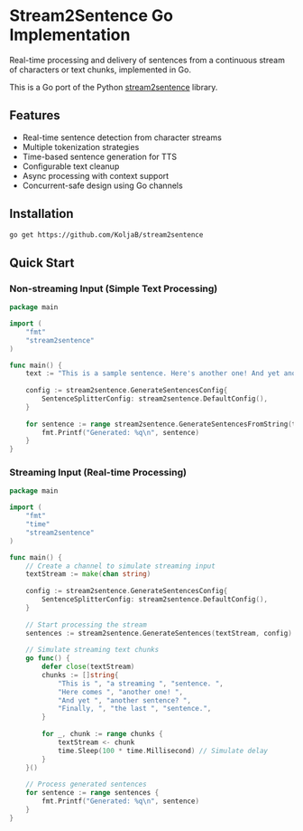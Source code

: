 # Stream2Sentence Go Implementation

Real-time processing and delivery of sentences from a continuous stream of characters or text chunks, implemented in Go.

This is a Go port of the Python [stream2sentence](https://github.com/KoljaB/stream2sentence) library.

## Features

- Real-time sentence detection from character streams
- Multiple tokenization strategies 
- Time-based sentence generation for TTS
- Configurable text cleanup
- Async processing with context support
- Concurrent-safe design using Go channels

## Installation

```bash
go get https://github.com/KoljaB/stream2sentence
```

## Quick Start

### Non-streaming Input (Simple Text Processing)

```go
package main

import (
    "fmt"
    "stream2sentence"
)

func main() {
    text := "This is a sample sentence. Here's another one! And yet another sentence? Finally, the last sentence."
    
    config := stream2sentence.GenerateSentencesConfig{
        SentenceSplitterConfig: stream2sentence.DefaultConfig(),
    }
    
    for sentence := range stream2sentence.GenerateSentencesFromString(text, config) {
        fmt.Printf("Generated: %q\n", sentence)
    }
}
```

### Streaming Input (Real-time Processing)

```go
package main

import (
    "fmt"
    "time"
    "stream2sentence"
)

func main() {
    // Create a channel to simulate streaming input
    textStream := make(chan string)
    
    config := stream2sentence.GenerateSentencesConfig{
        SentenceSplitterConfig: stream2sentence.DefaultConfig(),
    }
    
    // Start processing the stream
    sentences := stream2sentence.GenerateSentences(textStream, config)
    
    // Simulate streaming text chunks
    go func() {
        defer close(textStream)
        chunks := []string{
            "This is ", "a streaming ", "sentence. ",
            "Here comes ", "another one! ",
            "And yet ", "another sentence? ",
            "Finally, ", "the last ", "sentence.",
        }
        
        for _, chunk := range chunks {
            textStream <- chunk
            time.Sleep(100 * time.Millisecond) // Simulate delay
        }
    }()
    
    // Process generated sentences
    for sentence := range sentences {
        fmt.Printf("Generated: %q\n", sentence)
    }
}
```